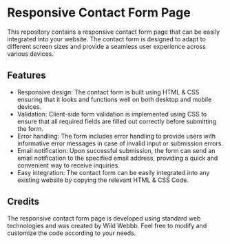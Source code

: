 # Responsive Contact Form Page

This repository contains a responsive contact form page that can be easily integrated into your website. The contact form is designed to adapt to different screen sizes and provide a seamless user experience across various devices.

## Features

- Responsive design: The contact form is built using HTML & CSS ensuring that it looks and functions well on both desktop and mobile devices.
- Validation: Client-side form validation is implemented using CSS to ensure that all required fields are filled out correctly before submitting the form.
- Error handling: The form includes error handling to provide users with informative error messages in case of invalid input or submission errors.
- Email notification: Upon successful submission, the form can send an email notification to the specified email address, providing a quick and convenient way to receive inquiries.
- Easy integration: The contact form can be easily integrated into any existing website by copying the relevant HTML & CSS Code.

## Credits

The responsive contact form page is developed using standard web technologies and was created by Wild Webbb. Feel free to modify and customize the code according to your needs.
